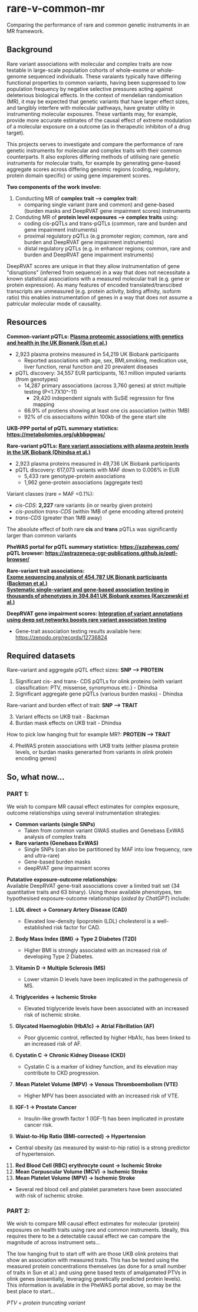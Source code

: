 # rare-v-common-mr

Comparing the performance of rare and common genetic instruments in an MR framework.

## Background

Rare variant associations with molecular and complex traits are now testable in large-scale population cohorts of whole-exome or whole-genome sequenced individuals. These varaiants typically have differing functional properties to common variants, having been suppressed to low population frequency by negative selective pressures acting against deleterious biological effects. In the context of mendelian randomisation (MR), it may be expected that genetic variants that have larger effect sizes, and tangibly interfere with molecular pathways, have greater utility in instrumenting molecular exposures. These vartiants may, for example, provide more accurate estimates of the causal effect of extreme modulation of a molecular exposure on a outcome (as in therapeutic inhibiton of a drug target).

This projects serves to investigate and compare the performance of rare genetic instruments for molecular and complex traits with their common counterparts. It also explores differing methods of utilising rare genetic instruments for molecular traits, for example by generating gene-based aggregate scores across differing genomic regions (coding, regulatory, protein domain specific) or using gene imparement scores.  

**Two components of the work involve:**
1. Conducting MR of **complex trait --> complex trait**:  
   - comparing single variant (rare and common) and gene-based (burden masks and DeepRVAT gene impairment scores) instruments
2. Conduting MR of **protein level exposures --> complex traits** using:  
   - coding cis-pQTLs and trans-pQTLs (common, rare and burden and gene impairment instruments)  
   - proximal regulatory pQTLs (e.g promoter region; common, rare and burden and DeepRVAT gene impairment instruments)  
   - distal regulatory pQTLs (e.g. in enhancer regions; common, rare and burden and DeepRVAT gene impairment instruments)

DeepRVAT scores are unique in that they allow instrumentation of gene "disruptions" (inferred from sequence) in a way that does not necessitate a known statistical associations with a measured molecular trait (e.g. gene or protein expression). As many features of encoded translated/transcibed transcripts are unmeasured (e.g. protein activity, biding affinity, isoform ratio) this enables instrumentation of genes in a way that does not assume a patricular molecular mode of causality.

## Resources

**Common-variant pQTLs: [Plasma proteomic associations with genetics and health in the UK Bionank (Sun et al.)](https://www.nature.com/articles/s41586-023-06592-6#Sec49)**

* 2,923 plasma proteins measured in 54,219 UK Biobank participants
    * Reported associations with age, sex, BMI,smoking, medication use, liver function, renal function and 20 prevalent diseases
* pQTL discovery: 34,557 EUR participants, 16.1 million imputed variants (from genotypes)
    * 14,287 primary associations (across 3,760 genes) at strict multiple testing (P<1.7X10^-11)
        * 29,420 independent signals with SuSiE regression for fine mapping
    * 66.9% of protiens showing at least one cis associatiion (within 1MB)
    * 92% of cis associaitons within 100kb of the gene start site

**UKB-PPP portal of pQTL summary statistics: https://metabolomips.org/ukbbpgwas/**

**Rare-variant pQTLs: [Rare variant associations with plasma protein levels in the UK Biobank (Dhindsa et al.)](https://www.nature.com/articles/s41586-023-06547-x)**

* 2,923 plasma proteins measured in 49,736 UK Biobank participants
* pQTL discovery: 617,073 variants with MAF down to 0.006% in EUR
    * 5,433 rare genotype-protein associations
    * 1,962 gene-protein associations (aggregate test)

Variant classes (rare = MAF <0.1%):
* *cis-CDS*: **2,227** rare variants (in or nearby given protein)
* *cis-position trans-CDS* (within 1MB of gene encoding altered protein)
* *trans-CDS* (greater than 1MB away)

The absolute effect of both rare **cis** and **trans** pQTLs was significantly larger than common variants

**PheWAS portal for pQTL summary statistics: https://azphewas.com/** \
**pQTL browser: https://astrazeneca-cgr-publications.github.io/pqtl-browser/**

**Rare-variant trait associations:  
[Exome sequencing analysis of 454,787 UK Bionank participants (Backman et al.)](https://www.nature.com/articles/s41586-021-04103-z)  
[Systematic single-variant and gene-based association testing in thousands of phenotypes in 394,841 UK Biobank exomes (Karczewski et al.)](https://app.genebass.org/)**

**DeepRVAT gene impairment scores:
[Integration of variant annotations using deep set networks boosts rare variant association testing](https://www.nature.com/articles/s41588-024-01919-z#Sec61)**
- Gene-trait association testing results available here: https://zenodo.org/records/12736824

## Required datasets

Rare-variant and aggregate pQTL effect sizes: **SNP --> PROTEIN**

1. Significant cis- and trans- CDS pQTLs for olink proteins (with variant classification: PTV, missense, synonymous etc.) - Dhindsa
2. Significant aggregate gene pQTLs (various burden masks) - Dhindsa

Rare-variant and burden effect of trait: **SNP --> TRAIT**

3. Variant effects on UKB trait - Backman
4. Burdan mask effects on UKB trait - Dhindsa 

How to pick low hanging fruit for example MR?: **PROTEIN --> TRAIT**

4. PheWAS protein associations with UKB traits (either plasma protein levels, or burdan masks generarted from variants in olink protein encoding genes)

## So, what now...

### PART 1:
We wish to compare MR causal effect estimates for complex exposure, outcome relationships using several instrumentation strategies:
- **Common variants (single SNPs)**
  - Taken from common variant GWAS studies and Genebass ExWAS analysis of complex traits
- **Rare variants (Genebass ExWAS)**
  - Single SNPs (can also be partitioned by MAF into low frequency, rare and ultra-rare)
  - Gene-based burden masks
  - deepRVAT gene impairment scores

**Putatative exposure-outcome relationships:**  
Available DeepRVAT gene-trait associations cover a limited trait set (34 quantitative traits and 63 binary). Using those available phenotypes, ten hypothesised exposure-outcome relationships (*aided by ChatGPT*) include:

1. **LDL direct → Coronary Artery Disease (CAD)**  
   - Elevated low-density lipoprotein (LDL) cholesterol is a well-established risk factor for CAD.

2. **Body Mass Index (BMI) → Type 2 Diabetes (T2D)**  
   - Higher BMI is strongly associated with an increased risk of developing Type 2 Diabetes.

3. **Vitamin D → Multiple Sclerosis (MS)**  
   - Lower vitamin D levels have been implicated in the pathogenesis of MS.

4. **Triglycerides → Ischemic Stroke**  
   - Elevated triglyceride levels have been associated with an increased risk of ischemic stroke.

5. **Glycated Haemoglobin (HbA1c) → Atrial Fibrillation (AF)**  
   - Poor glycemic control, reflected by higher HbA1c, has been linked to an increased risk of AF.

6. **Cystatin C → Chronic Kidney Disease (CKD)**  
   - Cystatin C is a marker of kidney function, and its elevation may contribute to CKD progression.

7. **Mean Platelet Volume (MPV) → Venous Thromboembolism (VTE)**  
   - Higher MPV has been associated with an increased risk of VTE.

9. **IGF-1 → Prostate Cancer**  
   - Insulin-like growth factor 1 (IGF-1) has been implicated in prostate cancer risk.

10. **Waist-to-Hip Ratio (BMI-corrected) → Hypertension**  
   - Central obesity (as measured by waist-to-hip ratio) is a strong predictor of hypertension.

11. **Red Blood Cell (RBC) erythrocyte count → Ischemic Stroke**  
12. **Mean Corpuscular Volume (MCV) → Ischemic Stroke** 
13. **Mean Platelet Volume (MPV) → Ischemic Stroke**
   - Several red blood cell and platelet parameters have been associated with risk of ischemic stroke.

### PART 2:  
We wish to compare MR causal effect estimates for molecular (protein) exposures on health traits using rare and common instruments. Ideally, this requires there to be a detectable causal effect we can compare the magnitude of across instrument sets...

The low hanging fruit to start off with are those UKB olink proteins that show an association with measured traits. This has be tested using the measured protein concentrations themselves (as done for a small number of traits in Sun et al.) and using gene based tests of amalgamated PTVs in olink genes (essentially, leveraging genetically predicted protein levels). This information is available in the PheWAS portal above, so may be the best place to start...

*PTV = protein truncating variant*

